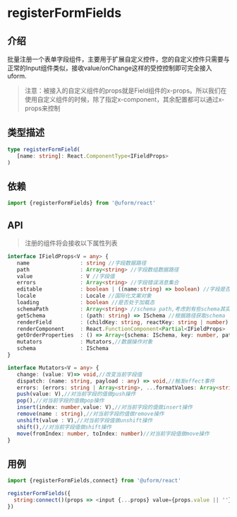 # registerFormFields

## 介绍

批量注册一个表单字段组件，主要用于扩展自定义控件，您的自定义控件只需要与正常的Input组件类似，接收value/onChange这样的受控控制即可完全接入uform.

> 注意：被接入的自定义组件的props就是Field组件的x-props。所以我们在使用自定义组件的时候，除了指定x-component，其余配置都可以通过x-props来控制


## 类型描述

```typescript
type registerFormField(
   [name: string]: React.ComponentType<IFieldProps> 
)
```

## 依赖

```javascript
import {registerFormFields} from '@uform/react'
```

## API

> 注册的组件将会接收以下属性列表

```typescript
interface IFieldProps<V = any> {
   name                : string //字段数据路径
   path                : Array<string> //字段数组数据路径
   value               : V //字段值
   errors              : Array<string> //字段错误消息集合
   editable            : boolean | ((name:string) => boolean) //字段是否可编辑
   locale              : Locale //国际化文案对象
   loading             : boolean //是否处于加载态
   schemaPath          : Array<string> //schema path,考虑到有些schema其实是不占数据路径的，所以这个路径是真实路径
   getSchema           : (path: string) => ISchema //根据路径获取schema
   renderField         : (childKey: string, reactKey: string | number) => JSX.Element | string | nul //根据childKey渲染当前字段的子字段
   renderComponent     : React.FunctionComponent<Partial<IFieldProps> | undefined>,//渲染当前字段的组件，对于x-render来说，可以借助它快速实现渲染包装功能
   getOrderProperties  : () => Array<{schema: ISchema, key: number, path: string, name: string }>,//根据properties里字段的x-index值求出排序后的properties
   mutators            : Mutators,//数据操作对象
   schema              : ISchema
}

interface Mutators<V = any> {
   change: (value: V)=> void,//改变当前字段值
   dispatch: (name: string, payload : any) => void,//触发effect事件
   errors: (errors: string | Array<string>, ...formatValues: Array<string | number>) => void,//设置当前字段的错误消息
   push(value: V),//对当前字段的值做push操作
   pop(),//对当前字段的值做pop操作
   insert(index: number,value: V),//对当前字段的值做insert操作
   remove(name : string),//对当前字段的值做remove操作
   unshift(value : V),//对当前字段值做unshift操作
   shift(),//对当前字段值做shift操作
   move(fromIndex: number, toIndex: number)//对当前字段值做move操作
}
```

## 用例

```javascript
import {registerFormFields,connect} from '@uform/react'

registerFormFields({
  string:connect()(props => <input {...props} value={props.value || ''} />)
})
```
